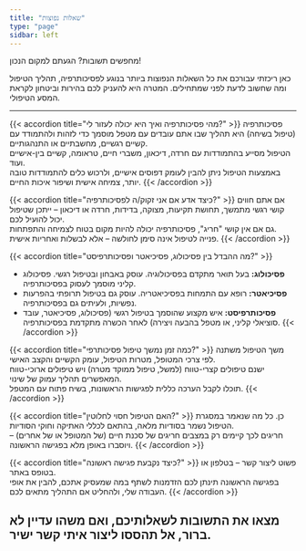 ```yaml
---
title: "שאלות נפוצות"
type: "page"
sidbar: left
---
```



מחפשים תשובות? הגעתם למקום הנכון!

כאן ריכזתי עבורכם את כל השאלות הנפוצות ביותר בנוגע לפסיכותרפיה, תהליך הטיפול ומה שחשוב לדעת לפני שמתחילים. המטרה היא להעניק לכם בהירות וביטחון לקראת המסע הטיפולי.



---

{{< accordion title="מהי פסיכותרפיה ואיך היא יכולה לעזור לי?" >}}
פסיכותרפיה (טיפול בשיחה) היא תהליך שבו אתם עובדים עם מטפל מוסמך כדי לזהות ולהתמודד עם קשיים רגשיים, מחשבתיים או התנהגותיים.  
הטיפול מסייע בהתמודדות עם חרדה, דיכאון, משברי חיים, טראומה, קשיים בין-אישיים ועוד.  
באמצעות הטיפול ניתן להבין לעומק דפוסים אישיים, ולרכוש כלים להתמודדות טובה יותר, צמיחה אישית ושיפור איכות החיים.
{{< /accordion >}}

{{< accordion title="כיצד אדע אם אני זקוק/ה לפסיכותרפיה?" >}}
אם אתם חווים קושי רגשי מתמשך, תחושת תקיעות, מצוקה, בדידות, חרדה או דיכאון – ייתכן שטיפול יכול להועיל לכם.  
גם אם אין קושי "חריג", פסיכותרפיה יכולה להיות מקום בטוח לצמיחה והתפתחות.  
פנייה לטיפול אינה סימן לחולשה – אלא לבשלות ואחריות אישית.
{{< /accordion >}}

{{< accordion title="מה ההבדל בין פסיכולוג, פסיכיאטר ופסיכותרפיסט?" >}}
* **פסיכולוג:** בעל תואר מתקדם בפסיכולוגיה. עוסק באבחון ובטיפול רגשי. פסיכולוג קליני מוסמך לעסוק בפסיכותרפיה.  
* **פסיכיאטר:** רופא עם התמחות בפסיכיאטריה. עוסק גם בטיפול תרופתי בהפרעות נפשיות, ולעיתים גם בפסיכותרפיה.  
* **פסיכותרפיסט:** איש מקצוע שהוסמך בטיפול רגשי (פסיכולוג, פסיכיאטר, עובד סוציאלי קליני, או מטפל בהבעה ויצירה) לאחר הכשרה מתקדמת בפסיכותרפיה.
{{< /accordion >}}

{{< accordion title="כמה זמן נמשך טיפול פסיכותרפי?" >}}
משך הטיפול משתנה לפי צרכי המטופל, מטרות הטיפול, עומק הקשיים והקצב האישי.  
ישנם טיפולים קצרי-טווח (למשל, טיפול ממוקד מטרה) ויש טיפולים ארוכי-טווח המאפשרים תהליך עמוק של שינוי.  
תוכלו לקבל הערכה כללית לפגישות הראשונות, בשיח פתוח עם המטפל.
{{< /accordion >}}

{{< accordion title="האם הטיפול חסוי לחלוטין?" >}}
כן. כל מה שנאמר במסגרת הטיפול נשמר בסודיות מלאה, בהתאם לכללי האתיקה וחוקי הסודיות.  
חריגים לכך קיימים רק במצבים חריגים של סכנת חיים (של המטופל או של אחרים) – ויוסברו באופן מלא בפגישה הראשונה.
{{< /accordion >}}

{{< accordion title="כיצד נקבעת פגישה ראשונה?" >}}
פשוט ליצור קשר – בטלפון או בטופס באתר.  
בפגישה הראשונה תינתן לכם הזדמנות לשתף במה שמעסיק אתכם, להבין את אופי העבודה שלי, ולהחליט אם התהליך מתאים לכם.
{{< /accordion >}}


מצאו את התשובות לשאלותיכם, ואם משהו עדיין לא ברור, אל תהססו ליצור איתי קשר ישיר.
---

